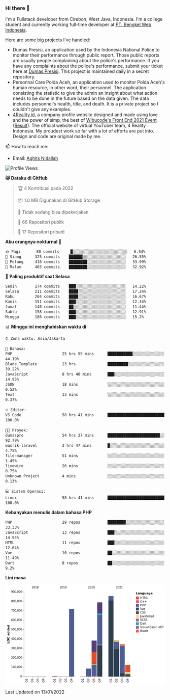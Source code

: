 ### Hi there 👋
I'm a Fullstack developer from Cirebon, West Java, Indonesia. I'm a college student and currently working full-time developer at [PT. Bengkel Web Indonesia](https://github.com/PT-Bengkel-Web-Indonesia).

Here are some big projects I've handled:
- Dumas Presisi, an application used by the Indonesia National Police to monitor their performance through public report. Those public reports are usually people complaining about the police's performance. If you have any complaints about the police's performance, submit your ticket here at [Dumas Presisi](https://dumaspresisi.polri.go.id/dumaspro). This project is maintained daily in a secret repository.
- Personnal Care Polda Aceh, an application used to monitor Polda Aceh's human resource, in other word, their personnel. The application consisting the statistic to give the admin an insight about what action needs to be done in the future based on the data given. The data includes personnel's health, title, and death. It is a private project so I couldn't give any examples.
- [4Reality.id](https://4reality.id), a company profile website designed and made using love and the power of simp, the best of [Wibucode's Front End 2021 Event](https://github.com/wibucode02/submision-event-frontend-2021) ([Result](https://github.com/wibucode02/top-5-pemenang-event-front-end-wibucode-2021)). The official website of virtual YouTuber team, 4 Reality Indonesia. My proudest work so far with a lot of efforts are put into. Design and code are original made by me.

📫 How to reach me:
- Email: [Aghits Nidallah](mailto:yourlovelydev@gmail.com)

<!--START_SECTION:waka-->
![Profile Views](http://img.shields.io/badge/Profil%20dilihat-0-blue)

**🐱 Dataku di GitHub** 

> 🏆 4 Kontribusi pada 2022
 > 
> 📦 1.0 MB Digunakan di GitHub Storage 
 > 
> 🚫 Tidak sedang bisa dipekerjakan
 > 
> 📜 66 Repositori publik 
 > 
> 🔑 17 Repositori pribadi  
 > 
**Aku orangnya nokturnal 🦉** 

```text
🌞 Pagi       80 commits     █░░░░░░░░░░░░░░░░░░░░░░░░   6.54% 
🌆 Siang      325 commits    ██████░░░░░░░░░░░░░░░░░░░   26.55% 
🌃 Petang     416 commits    ████████░░░░░░░░░░░░░░░░░   33.99% 
🌙 Malam      403 commits    ████████░░░░░░░░░░░░░░░░░   32.92%

```
📅 **Paling produktif saat Selasa** 

```text
Senin        174 commits    ███░░░░░░░░░░░░░░░░░░░░░░   14.22% 
Selasa       211 commits    ████░░░░░░░░░░░░░░░░░░░░░   17.24% 
Rabu         204 commits    ████░░░░░░░░░░░░░░░░░░░░░   16.67% 
Kamis        151 commits    ███░░░░░░░░░░░░░░░░░░░░░░   12.34% 
Jumat        140 commits    ██░░░░░░░░░░░░░░░░░░░░░░░   11.44% 
Sabtu        158 commits    ███░░░░░░░░░░░░░░░░░░░░░░   12.91% 
Minggu       186 commits    ███░░░░░░░░░░░░░░░░░░░░░░   15.2%

```


📊 **Minggu ini menghabiskan waktu di** 

```text
⌚︎ Zona waktu: Asia/Jakarta

💬 Bahasa: 
PHP                      25 hrs 55 mins      ███████████░░░░░░░░░░░░░░   44.19% 
Blade Template           23 hrs              █████████░░░░░░░░░░░░░░░░   39.22% 
JavaScript               8 hrs 46 mins       ███░░░░░░░░░░░░░░░░░░░░░░   14.95% 
JSON                     18 mins             ░░░░░░░░░░░░░░░░░░░░░░░░░   0.52% 
Text                     13 mins             ░░░░░░░░░░░░░░░░░░░░░░░░░   0.37%

🔥 Editor: 
VS Code                  58 hrs 41 mins      █████████████████████████   100.0%

🐱‍💻 Proyek: 
dumaspro                 54 hrs 27 mins      ███████████████████████░░   92.79% 
wasrik-laravel           2 hrs 47 mins       █░░░░░░░░░░░░░░░░░░░░░░░░   4.75% 
file-manager             51 mins             ░░░░░░░░░░░░░░░░░░░░░░░░░   1.45% 
livewire                 26 mins             ░░░░░░░░░░░░░░░░░░░░░░░░░   0.75% 
Unknown Project          4 mins              ░░░░░░░░░░░░░░░░░░░░░░░░░   0.13%

💻 Sistem Operasi: 
Linux                    58 hrs 41 mins      █████████████████████████   100.0%

```

**Kebanyakan menulis dalam bahasa PHP** 

```text
PHP                      29 repos            ████████░░░░░░░░░░░░░░░░░   33.33% 
JavaScript               13 repos            ███░░░░░░░░░░░░░░░░░░░░░░   14.94% 
HTML                     11 repos            ███░░░░░░░░░░░░░░░░░░░░░░   12.64% 
Vue                      10 repos            ██░░░░░░░░░░░░░░░░░░░░░░░   11.49% 
Dart                     8 repos             ██░░░░░░░░░░░░░░░░░░░░░░░   9.2%

```


**Lini masa**

![Chart not found](https://raw.githubusercontent.com/NikarashiHatsu/NikarashiHatsu/master/charts/bar_graph.png) 


 Last Updated on 13/01/2022
<!--END_SECTION:waka-->
